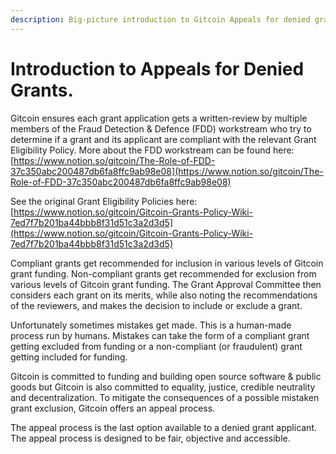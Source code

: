 ```yaml
---
description: Big-picture introduction to Gitcoin Appeals for denied grants.
---
```


# Introduction to Appeals for Denied Grants.

Gitcoin ensures each grant application gets a written-review by multiple members of the Fraud Detection & Defence (FDD) workstream who try to determine if a grant and its applicant are compliant with the relevant Grant Eligibility Policy. More about the FDD workstream can be found here:\
[https://www.notion.so/gitcoin/The-Role-of-FDD-37c350abc200487db6fa8ffc9ab98e08](https://www.notion.so/gitcoin/The-Role-of-FDD-37c350abc200487db6fa8ffc9ab98e08)

See the original Grant Eligibility Policies here: [https://www.notion.so/gitcoin/Gitcoin-Grants-Policy-Wiki-7ed7f7b201ba44bbb8f31d51c3a2d3d5](https://www.notion.so/gitcoin/Gitcoin-Grants-Policy-Wiki-7ed7f7b201ba44bbb8f31d51c3a2d3d5)

Compliant grants get recommended for inclusion in various levels of Gitcoin grant funding. Non-compliant grants get recommended for exclusion from various levels of Gitcoin grant funding. The Grant Approval Committee then considers each grant on its merits, while also noting the recommendations of the reviewers, and makes the decision to include or exclude a grant.

Unfortunately sometimes mistakes get made. This is a human-made process run by humans. Mistakes can take the form of a compliant grant getting excluded from funding or a non-compliant (or fraudulent) grant getting included for funding.

Gitcoin is committed to funding and building open source software & public goods but Gitcoin is also committed to equality, justice, credible neutrality and decentralization. To mitigate the consequences of a possible mistaken grant exclusion, Gitcoin offers an appeal process.

The appeal process is the last option available to a denied grant applicant. The appeal process is designed to be fair, objective and accessible. &#x20;
